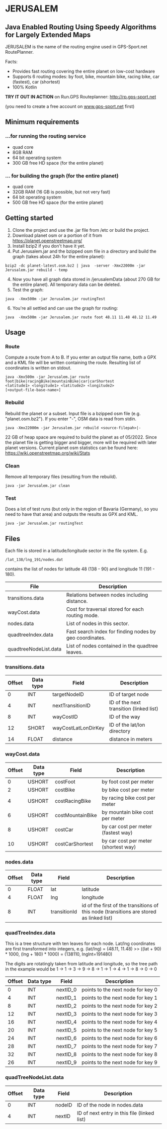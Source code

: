 # JERUSALEM

## Java Enabled Routing Using Speedy Algorithms for Largely Extended Maps 

JERUSALEM is the name of the routing engine used in GPS-Sport.net RoutePlanner.

Facts:

* Provides fast routing covering the entire planet on low-cost hardware
* Supports 6 routing modes: by foot, bike, mountain bike, racing bike, car (fastest), car (shortest)
* 100% Kotlin

**TRY IT OUT IN ACTION** on Run.GPS Routeplanner: <http://rp.gps-sport.net>

(you need to create a free account on www.gps-sport.net first)

## Minimum requirements 
### ...for running the routing service 

* quad core
* 8GB RAM
* 64 bit operating system
* 300 GB free HD space (for the entire planet)

### ... for building the graph (for the entire planet)

* quad core
* 32GB RAM (16 GB is possible, but not very fast)
* 64 bit operating system
* 500 GB free HD space (for the entire planet)

## Getting started

1. Clone the project and use the .jar file from /etc or build the project.
2. Download planet osm or a portion of it from https://planet.openstreetmap.org/
3. Install bzip2 if you don't have it yet.
4. Put Jerusalem.jar and the bzipped osm file in a directory and build the graph (takes about 24h for the entire planet):
```
bzip2 -dc planet-latest.osm.bz2 | java  -server -Xmx22000m -jar Jerusalem.jar rebuild - temp
```
4. Now you have all graph data stored in /jerusalemData (about 270 GB for the entire planet). All temporary data can be deleted.
5. Test the graph:
```
java  -Xmx500m -jar Jerusalem.jar routingTest
```
6. You're all settled and can use the graph for routing:
```
java  -Xmx500m -jar Jerusalem.jar route foot 48.11 11.48 48.12 11.49
```

## Usage

### Route

Compute a route from A to B. If you enter an output file name, both a GPX and a KML file will be written containing the route. Resulting list of coordinates is written on stdout.

````
java -Xmx500m -jar Jerusalem.jar route 
foot|bike|racingBike|mountainBike|car|carShortest 
<latitude1> <longitude1> <latitude2> <longitude2> 
[<output-file-base-name>]
````

### Rebuild

Rebuild the planet or a subset. Input file is a bzipped osm file (e.g. "planet.osm.bz2"). If you enter "-", OSM data is read from stdin.

```
java -Xmx22000m -jar Jerusalem.jar rebuild <source-filepah>|- 
```

22 GB of heap space are required to build the planet as of 05/2022. Since the planet file is getting bigger and bigger, more will be required with later planet versions. Current planet osm statistics can be found here: https://wiki.openstreetmap.org/wiki/Stats

### Clean

Remove all temporary files (resulting from the rebuild).

```
java -jar Jerusalem.jar clean
```

### Test

Does a lot of test runs (but only in the region of Bavaria (Germany), so you need to have that area) and outputs the results as GPX and KML.

```
java -jar Jerusalem.jar routingTest
```

## Files

Each file is stored in a latitude/longitude sector in the file system.
E.g. 

```
/lat_138/lng_191/nodes.dat
```

contains the list of nodes for latitude 48 (138 - 90) and longitude 11 (191 - 180).

| File                  | Description                                             |
|-----------------------|---------------------------------------------------------|
| transitions.data      | Relations between nodes including distance.             |
| wayCost.data          | Cost for traversal stored for each routing mode.        |
| nodes.data            | List of nodes in this sector.                           |
| quadtreeIndex.data    | Fast search index for finding nodes by geo coordinates. |
| quadtreeNodeList.data | List of nodes contained in the quadtree leaves.         |

### transitions.data

| Offset | Data type | Field               | Description                             |
|--------|-----------|---------------------|-----------------------------------------|
| 0      | INT       | targetNodeID        | ID of target node                       |
| 4      | INT       | nextTransitionID    | ID of the next transition (linked list) |
| 8      | INT       | wayCostID           | ID of the way                           |
| 12     | SHORT     | wayCostLatLonDirKey | ID of the lat/lon directory             |
| 14     | FLOAT     | distance            | distance in meters                      |

### wayCost.data

| Offset | Data type | Field            | Description                          |
|--------|-----------|------------------|--------------------------------------|
| 0      | USHORT    | costFoot         | by foot cost per meter               |
| 2      | USHORT    | costBike         | by bike cost per meter               |
| 4      | USHORT    | costRacingBike   | by racing bike cost per meter        |
| 6      | USHORT    | costMountainBike | by mountain bike cost per meter      |
| 8      | USHORT    | costCar          | by car cost per meter (fastest way)  |
| 10     | USHORT    | costCarShortest  | by car cost per meter (shortest way) |

### nodes.data

| Offset | Data type | Field        | Description                                                                             |
|--------|-----------|--------------|-----------------------------------------------------------------------------------------|
| 0      | FLOAT     | lat          | latitude                                                                                |
| 4      | FLOAT     | lng          | longitude                                                                               |
| 8      | INT       | transitionId | id of the first of the transitions of this node (transitions are stored as linked list) |

### quadTreeIndex.data

This is a tree structure with ten leaves for each node.
Lat/lng coordinates are first transformed into integers, e.g.
(lat/lng) = (48.11, 11.48) >> ((lat + 90) * 1000, (lng + 180) * 1000) = (138110, lngInt=191480)

The digits are rotatingly taken from latitude and longitude, so the tree path in the example would be
1 -> 1 -> 3 -> 9 -> 8 -> 1 -> 1 -> 4 -> 1 -> 8 -> 0 -> 0

| Offset | Data type | Field    | Description                       |
|--------|-----------|----------|-----------------------------------|
| 0      | INT       | nextID_0 | points to the next node for key 0 |
| 4      | INT       | nextID_1 | points to the next node for key 1 |
| 8      | INT       | nextID_2 | points to the next node for key 2 |
| 12     | INT       | nextID_3 | points to the next node for key 3 |
| 16     | INT       | nextID_4 | points to the next node for key 4 |
| 20     | INT       | nextID_5 | points to the next node for key 5 |
| 24     | INT       | nextID_6 | points to the next node for key 6 |
| 28     | INT       | nextID_7 | points to the next node for key 7 |
| 32     | INT       | nextID_8 | points to the next node for key 8 |
| 26     | INT       | nextID_9 | points to the next node for key 9 |

### quadTreeNodeList.data

| Offset | Data type | Field  | Description                                 |
|--------|-----------|--------|---------------------------------------------|
| 0      | INT       | nodeID | ID of the node in nodes.data                |
| 4      | INT       | nextID | ID of next entry in this file (linked list) |




